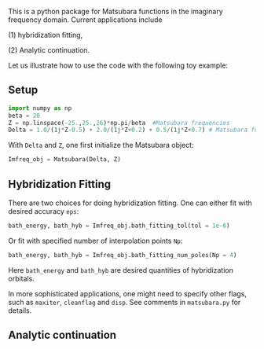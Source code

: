This is a python package for Matsubara functions in the imaginary frequency domain. Current applications include

(1) hybridization fitting,

(2) Analytic continuation.

Let us illustrate how to use the code with the following toy example:
## Setup
```python
import numpy as np
beta = 20
Z = np.linspace(-25.,25.,26)*np.pi/beta  #Matsubara frequencies
Delta = 1.0/(1j*Z-0.5) + 2.0/(1j*Z+0.2) + 0.5/(1j*Z+0.7) # Matsubara functions on these frequencies
```

With `Delta` and `Z`, one first initialize the Matsubara object:
```python
Imfreq_obj = Matsubara(Delta, Z)
```

## Hybridization Fitting
There are two choices for doing hybridization fitting. One can either fit with desired accuracy `eps`:
```python
bath_energy, bath_hyb = Imfreq_obj.bath_fitting_tol(tol = 1e-6)
```
Or fit with specified number of interpolation points `Np`:
```python
bath_energy, bath_hyb = Imfreq_obj.bath_fitting_num_poles(Np = 4)
```
Here `bath_energy` and `bath_hyb` are desired quantities of hybridization orbitals. 

In more sophisticated applications, one might need to specify other flags, such as `maxiter`, `cleanflag` and `disp`. See comments in `matsubara.py` for details.

## Analytic continuation
